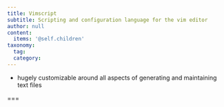 ```yaml
---
title: Vimscript
subtitle: Scripting and configuration language for the vim editor
author: null
content:
  items: '@self.children'
taxonomy:
  tag:
  category:
---
```


- hugely customizable around all aspects of generating and maintaining text files

===
